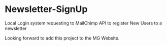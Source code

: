 # Newsletter-SignUp

Local Login system requesting to MailChimp API to register New Users to a newsletter

Looking forward to add this project to the MG Website.


